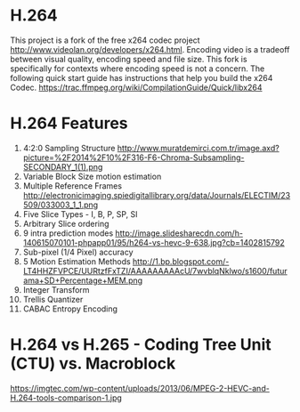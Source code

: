 # H.264
This project is a fork of the free x264 codec project http://www.videolan.org/developers/x264.html. Encoding video is a tradeoff between visual quality, encoding speed and file size. This fork is specifically for contexts where encoding speed is not a concern.
The following quick start guide has instructions that help you build the x264 Codec. https://trac.ffmpeg.org/wiki/CompilationGuide/Quick/libx264

# H.264 Features

1. 4:2:0 Sampling Structure   http://www.muratdemirci.com.tr/image.axd?picture=%2F2014%2F10%2F316-F6-Chroma-Subsampling-SECONDARY_1(1).png
2. Variable Block Size motion estimation
3. Multiple Reference Frames http://electronicimaging.spiedigitallibrary.org/data/Journals/ELECTIM/23509/033003_1_1.png
4. Five Slice Types - I, B, P, SP, SI
5. Arbitrary Slice ordering
6. 9 intra prediction modes http://image.slidesharecdn.com/h-140615070101-phpapp01/95/h264-vs-hevc-9-638.jpg?cb=1402815792
7. Sub-pixel (1/4 Pixel) accuracy
8. 5 Motion Estimation Methods http://1.bp.blogspot.com/-LT4HHZFVPCE/UURtzfFxTZI/AAAAAAAAAcU/7wvblqNklwo/s1600/futurama+SD+Percentage+MEM.png
9. Integer Transform
10. Trellis Quantizer
11. CABAC Entropy Encoding

# H.264 vs H.265 - Coding Tree Unit (CTU) vs. Macroblock
https://imgtec.com/wp-content/uploads/2013/06/MPEG-2-HEVC-and-H.264-tools-comparison-1.jpg
